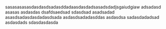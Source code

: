 sasasasasasdasdasdsadasddadaasdasdadsasadsdadjsgaiudgiaw
adsadasd
asasas
asdasdas
dsafdsaedsad
sdasdsad
asadsadad
asasdsadasdasdadasdsada
asdasdsadadasddas
asdasdsa
 sadasdadadsad
asdasdads
sdasdasdasda
